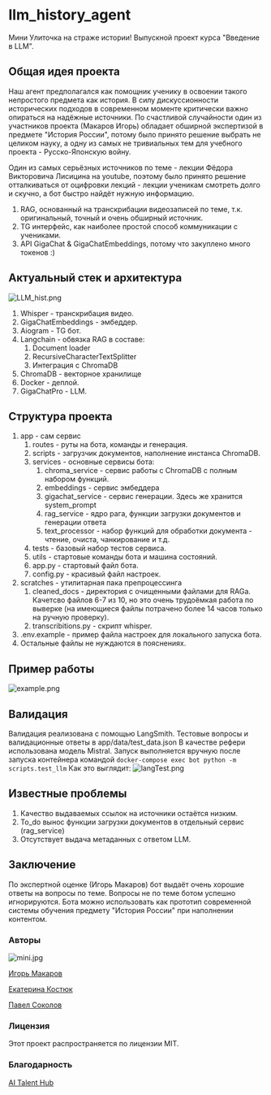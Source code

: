 # llm_history_agent
Мини Улиточка на страже истории! Выпускной проект курса "Введение в LLM".

## Общая идея проекта
Наш агент предполагался как помощник ученику в освоении такого непростого предмета как история. В силу дискуссионности
исторических подходов в современном моменте критически важно опираться на надёжные источники. По счастливой случайности
один из участников проекта (Макаров Игорь) обладает обширной экспертизой в предмете "История России", потому было
принято решение выбрать не целиком науку, а одну из самых не тривиальных тем для учебного проекта - Русско-Японскую
войну.

Один из самых серьёзных источников по теме - лекции Фёдора Викторовича Лисицина на youtube, поэтому было принято решение
отталкиваться от оцифровки лекций - лекции ученикам смотреть долго и скучно, а бот быстро найдёт нужную информацию.

1. RAG, основанный на транскрибации видеозаписей по теме, т.к. оригинальный, точный и очень обширный источник.
2. TG интерфейс, как наиболее простой способ коммуникации с учениками.
3. API GigaChat & GigaChatEmbeddings, потому что закуплено много токенов :)

## Актуальный стек и архитектура
![LLM_hist.png](artifacts%2FLLM_hist.png)

1. Whisper - транскрибация видео.
2. GigaChatEmbeddings - эмбеддер.
3. Aiogram - TG бот.
4. Langchain - обвязка RAG в составе:
   1. Document loader
   2. RecursiveCharacterTextSplitter
   3. Интеграция c ChromaDB
4. ChromaDB - векторное хранилище
5. Docker - деплой.
6. GigaChatPro - LLM.

## Структура проекта
1. app - сам сервис
   1. routes - руты на бота, команды и генерация.
   2. scripts - загрузчик документов, наполнение инстанса ChromaDB.
   3. services - основные сервисы бота:
      1. chroma_service - сервис работы с ChromaDB с полным набором функций.
      2. embeddings - сервис эмбеддера
      3. gigachat_service - сервис генерации. Здесь же хранится system_prompt
      4. rag_service - ядро рага, функции загрузки документов и генерации ответа
      5. text_processor - набор функций для обработки документа - чтение, очиста, чанкирование и т.д.
   4. tests - базовый набор тестов сервиса.
   5. utils - стартовые команды бота и машина состояний.
   6. app.py - стартовый файл бота.
   7. config.py - красивый файл настроек.
2. scratches - утилитарная пака препроцессинга
   1. cleaned_docs - директория с очищенными файлами для RAGa. Качетсво файлов 6-7 из 10, но это очень трудоёмкая работа по выверке (на имеющиеся файлы потрачено более 14 часов только на ручную проверку).
   2. transcribitions.py - скрипт whisper.
3. .env.example - пример файла настроек для локального запуска бота.
4. Остальные файлы не нуждаются в пояснениях.

## Пример работы
![example.png](artifacts%2Fexample.png)

## Валидация

Валидация реализована с помощью LangSmith. 
Тестовые вопросы и валидационные ответы в app/data/test_data.json
В качестве рефери использована модель Mistral.
Запуск выполняется вручную после запуска контейнера командой `docker-compose exec bot python -m scripts.test_llm`
Как это выглядит:
![langTest.png](artifacts%2FlangTest.png)

## Известные проблемы
1. Качество выдаваемых ссылок на источники остаётся низким.
3. To_do вынос функции загрузки документов в отдельный сервис (rag_service)
5. Отсутствует выдача метаданных с ответом LLM.

## Заключение
По экспертной оценке (Игорь Макаров) бот выдаёт очень хорошие ответы на вопросы по теме. Вопросы не по теме ботом успешно игнорируются.
Бота можно использовать как прототип современной системы обучения предмету "История России" при наполнении контентом.

### Авторы

![mini.jpg](artifacts%2Fmini.jpg)

[Игорь Макаров](https://t.me/qeshtir)

[Екатерина Костюк](https://t.me/Jenova_13)

[Павел Соколов](https://t.me/SPI_q)

### Лицензия

Этот проект распространяется по лицензии MIT.

### Благодарность

[AI Talent Hub](https://ai.itmo.ru/)